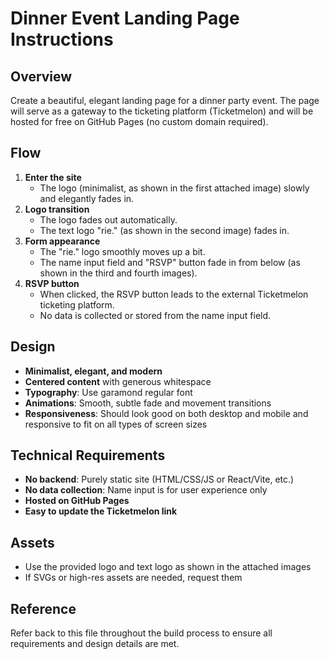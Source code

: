 # Dinner Event Landing Page Instructions

## Overview
Create a beautiful, elegant landing page for a dinner party event. The page will serve as a gateway to the ticketing platform (Ticketmelon) and will be hosted for free on GitHub Pages (no custom domain required).

## Flow
1. **Enter the site**
    - The logo (minimalist, as shown in the first attached image) slowly and elegantly fades in.
2. **Logo transition**
    - The logo fades out automatically.
    - The text logo "rie." (as shown in the second image) fades in.
3. **Form appearance**
    - The "rie." logo smoothly moves up a bit.
    - The name input field and "RSVP" button fade in from below (as shown in the third and fourth images).
4. **RSVP button**
    - When clicked, the RSVP button leads to the external Ticketmelon ticketing platform.
    - No data is collected or stored from the name input field.

## Design
- **Minimalist, elegant, and modern**
- **Centered content** with generous whitespace
- **Typography**: Use garamond regular font 
- **Animations**: Smooth, subtle fade and movement transitions
- **Responsiveness**: Should look good on both desktop and mobile and responsive to fit on all types of screen sizes

## Technical Requirements
- **No backend**: Purely static site (HTML/CSS/JS or React/Vite, etc.)
- **No data collection**: Name input is for user experience only
- **Hosted on GitHub Pages**
- **Easy to update the Ticketmelon link**

## Assets
- Use the provided logo and text logo as shown in the attached images
- If SVGs or high-res assets are needed, request them

## Reference
Refer back to this file throughout the build process to ensure all requirements and design details are met. 